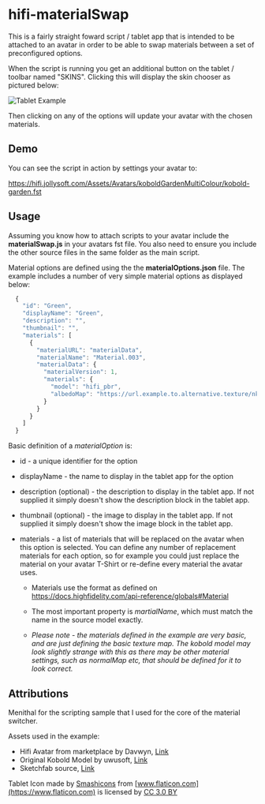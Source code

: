 # hifi-materialSwap


  This is a fairly straight foward script / tablet app that is intended to be attached to an avatar in order to be able to swap materials between a set of preconfigured options.

When the script is running you get an additional button on the tablet / toolbar named "SKINS". Clicking this will display the skin chooser as pictured below:

![Tablet Example](http://hifi.jollysoft.com/Assets/Avatars/koboldGardenMultiColour/Screenshots/TabletExample.jpg)

Then clicking on any of the options will update your avatar with the chosen materials.

## Demo

You can see the script in action by settings your avatar to:

https://hifi.jollysoft.com/Assets/Avatars/koboldGardenMultiColour/kobold-garden.fst

## Usage

Assuming you know how to attach scripts to your avatar include the **materialSwap.js** in your avatars fst file. You also need to ensure you include the other source files in the same folder as the main script.

Material options are defined using the the **materialOptions.json** file. The example includes a number of very simple material options as displayed below:

```javascript
  {
    "id": "Green",
    "displayName": "Green",
    "description": "",
    "thumbnail": "",
    "materials": [
      {
        "materialURL": "materialData",
        "materialName": "Material.003",
        "materialData": {
          "materialVersion": 1,
          "materials": {
            "model": "hifi_pbr",
            "albedoMap": "https://url.example.to.alternative.texture/nk4.png",
          }
        }
      }
    ]
  }
```

Basic definition of a *materialOption* is:

* id - a unique identifier for the option

* displayName - the name to display in the tablet app for the option

* description (optional) - the description to display in the tablet app. If not supplied it simply doesn't show the description block in the tablet app.

* thumbnail (optional) - the image to display in the tablet app. If not supplied it simply doesn't show the image block in the tablet app.

* materials - a list of materials that will be replaced on the avatar when this option is selected. You can define any number of replacement materials for each option, so for example you could just replace the material on your avatar T-Shirt or re-define every material the avatar uses.
  * Materials use the format as defined on https://docs.highfidelity.com/api-reference/globals#Material

  * The most important property is *martialName*, which must match the name in the source model exactly.

  * *Please note - the materials defined in the example are very basic, and are just defining the basic texture map. The kobold model may look slightly strange with this as there may be other material settings, such as normalMap etc, that should be defined for it to look correct.* 


## Attributions

Menithal for the scripting sample that I used for the core of the material switcher.

Assets used in the example:

* Hifi Avatar from marketplace by Davwyn, [Link](https://highfidelity.com/marketplace/items/b641bdd6-5328-4b94-82eb-ab8b63d19ca0)
* Original Kobold Model by uwusoft, [Link](https://uwusoft.itch.io/kobold-model)
* Sketchfab source, [Link](https://sketchfab.com/models/dfc842cf4c2041e4bd56a0c79e2fc162)

Tablet Icon made by [Smashicons](https://www.flaticon.com/authors/smashicons) from [www.flaticon.com](https://www.flaticon.com) is licensed by [CC 3.0 BY](http://creativecommons.org/licenses/by/3.0/)
